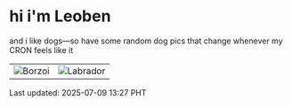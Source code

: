 # hi i'm Leoben

and i like dogs—so have some random dog pics that change whenever my CRON feels like it

|  |  |
|--------|----------|
| ![Borzoi](https://random-dog-vercel.vercel.app/api/random-borzoi?v=1752038861) | ![Labrador](https://random-dog-vercel.vercel.app/api/random-labrador?v=1752038861) |

Last updated: 2025-07-09 13:27 PHT
